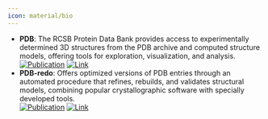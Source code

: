 ```yaml
---
icon: material/bio
---
```


- **PDB**: The RCSB Protein Data Bank provides access to experimentally determined 3D structures from the PDB archive and computed structure models, offering tools for exploration, visualization, and analysis.  
	[![Publication](https://img.shields.io/badge/Publication-Citations:29975-blue?style=for-the-badge&logo=bookstack)](https://doi.org/10.1093/nar/28.1.235) [![Link](https://img.shields.io/badge/Link-online-brightgreen?style=for-the-badge&logo=cachet&logoColor=65FF8F)](https://www.rcsb.org/) 
- **PDB-redo**: Offers optimized versions of PDB entries through an automated procedure that refines, rebuilds, and validates structural models, combining popular crystallographic software with specially developed tools.  
	[![Publication](https://img.shields.io/badge/Publication-Citations:191-blue?style=for-the-badge&logo=bookstack)](https://doi.org/10.1107/s0907444911054515) [![Link](https://img.shields.io/badge/Link-online-brightgreen?style=for-the-badge&logo=cachet&logoColor=65FF8F)](https://pdb-redo.eu/) 
